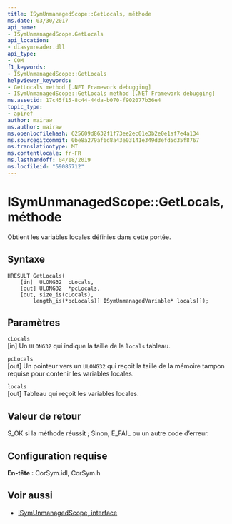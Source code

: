 ```yaml
---
title: ISymUnmanagedScope::GetLocals, méthode
ms.date: 03/30/2017
api_name:
- ISymUnmanagedScope.GetLocals
api_location:
- diasymreader.dll
api_type:
- COM
f1_keywords:
- ISymUnmanagedScope::GetLocals
helpviewer_keywords:
- GetLocals method [.NET Framework debugging]
- ISymUnmanagedScope::GetLocals method [.NET Framework debugging]
ms.assetid: 17c45f15-8c44-44da-b070-f902077b36e4
topic_type:
- apiref
author: mairaw
ms.author: mairaw
ms.openlocfilehash: 625609d8632f1f73ee2ec01e3b2e0e1af7e4a134
ms.sourcegitcommit: 0be8a279af6d8a43e03141e349d3efd5d35f8767
ms.translationtype: MT
ms.contentlocale: fr-FR
ms.lasthandoff: 04/18/2019
ms.locfileid: "59085712"
---
```

# <a name="isymunmanagedscopegetlocals-method"></a>ISymUnmanagedScope::GetLocals, méthode
Obtient les variables locales définies dans cette portée.  
  
## <a name="syntax"></a>Syntaxe  
  
```  
HRESULT GetLocals(  
    [in]  ULONG32  cLocals,  
    [out] ULONG32  *pcLocals,  
    [out, size_is(cLocals),  
        length_is(*pcLocals)] ISymUnmanagedVariable* locals[]);  
```  
  
## <a name="parameters"></a>Paramètres  
 `cLocals`  
 [in] Un `ULONG32` qui indique la taille de la `locals` tableau.  
  
 `pcLocals`  
 [out] Un pointeur vers un `ULONG32` qui reçoit la taille de la mémoire tampon requise pour contenir les variables locales.  
  
 `locals`  
 [out] Tableau qui reçoit les variables locales.  
  
## <a name="return-value"></a>Valeur de retour  
 S_OK si la méthode réussit ; Sinon, E_FAIL ou un autre code d’erreur.  
  
## <a name="requirements"></a>Configuration requise  
 **En-tête :** CorSym.idl, CorSym.h  
  
## <a name="see-also"></a>Voir aussi

- [ISymUnmanagedScope, interface](../../../../docs/framework/unmanaged-api/diagnostics/isymunmanagedscope-interface.md)
